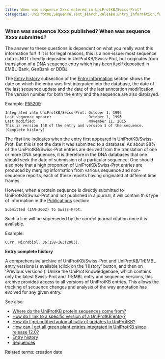 ```yaml
---
title: When was sequence Xxxx entered in UniProtKB/Swiss-Prot?
categories: UniProtKB,Sequence,Text_search,Release,Entry_information,faq
---
```


### When was sequence Xxxx published? When was sequence Xxxx submitted?

The answer to these questions is dependent on what you really want this information for! If it is for legal reasons, this is a non-issue: most sequence data is NOT directly deposited in UniProtKB/Swiss-Prot, but originates from translation of a DNA sequence entry which has been itself deposited in EMBL-Bank, GenBank or DDBJ.

The [Entry history](http://www.uniprot.org/help/entry%5Fhistory) subsection of the [Entry information](http://www.uniprot.org/help/entry%5Finformation%5Fsection) section shows the date on which the entry was first integrated into the database, the date of the last sequence update and the date of the last annotation modification. The version number for both the entry and the sequence are also displayed.

Example: [P55209](https://www.uniprot.org/uniprotkb/p55209#entry%5Finformation)

    Integrated into UniProtKB/Swiss-Prot: October 1, 1996
    Last sequence update:                 October 1, 1996
    Last modified:                        November 11, 2015
    This is version 148 of the entry and version 1 of the sequence. [Complete history]

The first line indicates when the entry first appeared in UniProtKB/Swiss-Prot. But this is not the date it was submitted to a database. As about 98% of the UniProtKB/Swiss-Prot entries are derived from the translation of one or more DNA sequences, it is therefore in the DNA databases that one should seek the date of submission of a particular sequence. One should also note that a high proportion of UniProtKB/Swiss-Prot entries are produced by merging information from various sequence and non-sequence reports, each of these reports having originated at different time frames.

However, when a protein sequence is directly submitted to UniProtKB/Swiss-Prot and not published in a journal, it will contain this type of information in the [Publications](http://www.uniprot.org/help/publications%5Fsection) section:

    Submitted (JAN-2002) to Swiss-Prot.

Such a line will be superseded by the correct journal citation once it is available.

Example:

    Curr. Microbiol. 36:158-163(2003).

**Entry complete history**

A comprehensive archive of UniProtKB/Swiss-Prot and UniProtKB/TrEMBL entry versions is available (click on the 'History' button, and then on 'Previous versions'). Unlike the UniProt Knowledgebase, which contains only the latest Swiss-Prot and TrEMBL entry and sequence versions, this archive provides access to all versions of UniProtKB entries. This allows the tracking of sequence changes and analysis of the way annotation has evolved for any given entry.

See also:

-   [Where do the UniProtKB protein sequences come from?](http://www.uniprot.org/help/sequence%5Forigin)
-   [How do I link to a specific version of a UniProtKB entry?](http://www.uniprot.org/help/link%5Fold%5Fversions)
-   [How do I get notified automatically of updates to UniProtKB?](http://www.uniprot.org/help/update%5Fnotification)
-   [How can I get all green plant entries integrated in UniProtKB since release 12.0?](http://www.uniprot.org/help/entries%5Fsince%5Frel%5Fx)
-   [Entry history](https://www.uniprot.org/help/entry%5fhistory)
-   [Sequences](https://www.uniprot.org/help/sequences)

Related terms: creation date

